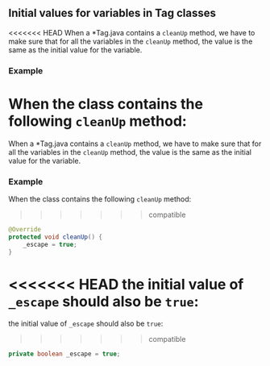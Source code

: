## Initial values for variables in Tag classes

<<<<<<< HEAD
When a *Tag.java contains a `cleanUp` method, we have to make sure that for all
the variables in the `cleanUp` method, the value is the same as the initial
value for the variable.

### Example

When the class contains the following `cleanUp` method:
=======
When a *Tag.java contains a ```cleanUp``` method, we have to make sure
that for all the variables in the ```cleanUp``` method, the value is the same
as the initial value for the variable.

### Example

When the class contains the following ```cleanUp``` method:
>>>>>>> compatible

```java
@Override
protected void cleanUp() {
    _escape = true;
}
```

<<<<<<< HEAD
the initial value of `_escape` should also be `true`:
=======
the initial value of ```_escape``` should also be ```true```:
>>>>>>> compatible

```java
private boolean _escape = true;
```
